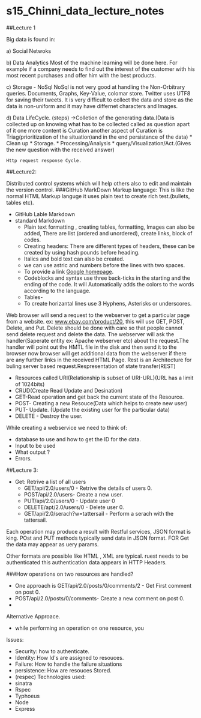 # s15_Chinni_data_lecture_notes

##Lecture 1

Big data is found in:

a) Social Netwoks

b) Data Analytics
    Most of the  machine learning will be done here. For example if a company needs to find out the interest of the customer with his most recent purchases and offer him with the best products.
    
c) Storage - NoSql
     NoSql is not very good at handling the Non-Orbitrary queries. 
     Documents, Graphs, Key-Value, colomar store. 
     Twitter uses UTF8 for saving their tweets. 
     It is very difficult to collect the data and store as the data is non-uniform and it may have differnet characters and     Images. 

d) Data LifeCycle. (steps)
     ->Colletion of the generating data.(Data is collected up on knowing what has to be collected called as question apart of it one more content is Curation another aspect of Curation is Triag(prioritization of the situation)and in the end persistance of the data)
     * Clean up 
     * Storage. 
     * Processing/Analysis 
     * query/Visualization/Act.(Gives the new question with the received answer)
    
    Http request response Cycle. 
     
##Lecture2:

Distributed control systems which will help others also to edit and maintain the version control. 
###GitHub MarkDown
Markup language: This is like the normal HTML Markup languge it uses plain text to create rich test.(bullets, tables etc).  
* GitHub Lable Markdown
* standard Markdown
   * Plain text formatting , creating tables, formatting, Images can also be added, There are list (ordered and unordered), create links, block of codes.
   * Creating headers: There are different types of headers, these can be created by using hash pounds before heading. 
   * Italics and bold text can also be created. 
   * we can use astric and numbers before the lines with two spaces. 
   * To provide a link [Google homepage](www.google.com).
   * Codeblocks and syntax use three back-ticks in the starting and the ending of the code. It will Automatically adds the colors to the words according to the language. 
   * Tables-
   * To create horizantal lines use 3 Hyphens, Asterisks or underscores.  

Web browser will send a request to the webserver to get a particular page from a website. ex: www.ebay.com/product/20, this will use GET, POST, Delete, and Put. Delete should be done with care so that people cannot send delete request and delete the data. The webserver will ask the handler(Saperate entity ex: Apache webserver etc) about the request.The handler will point out the HMTL file in the disk and then send it to the browser now browser will get additional data from the webserver if there are any further links in the received HTML Page.  Rest is an Architecture for buling server based request.Respresentation of state transfer(REST)  
* Resources called URI(Relationship is subset of URI-URL)(URL has a limit of 1024bits)
* CRUD(Create Read Update and Desination)
* GET-Read operation and get back the current state of the Resource. 
* POST- Creating a new Resouce(Data which helps to create new user)
* PUT- Update. (Update the existing user for the particular data)
* DELETE - Destroy the user.  

While creating a webservice we need to think of:
* database to use and how to get the ID for the data. 
* Input to be used
* What output ?
* Errors. 

##Lecture 3:

* Get: Retrive a list of all users
  * GET/api/2.0/users/0 - Retrive the details of users 0.
  * POST/api/2.0/users- Create a new user. 
  * PUT/api/2.0/users/0 - Update user 0 
  * DELETE/apt/2.0/users/0 - Delete user 0.
  * GET/api/2.0/serach?w=tattersail - Perform a serach with the tattersail.


Each operation may produce a result with Restful services, JSON format is king. POst and PUT methods typically send data in JSON format. FOR Get the data may appear as uery params. 

Other formats are possible like HTML , XML are typical. ruest needs to be authenticated this authentication data appears in HTTP Headers. 

###How operations on two resources are handled?

* One approach is GET/api/2.0/posts/0/comments/2 - Get First comment on post 0.
* POST/api/2.0/posts/0/comments- Create a new comment on post 0.
* 
Alternative Approace.

* while performing an operation on one resource, you 

Issues:

* Security: how to authenticate.
* Identity: How Id's are assigned to resouces. 
* Failure: How to handle the failure situations
* persistence: How are resouces Stored. 
* (respec)
Technologies used: 
* sinatra
* Rspec
* Typhoeus
* Node
* Express





